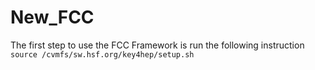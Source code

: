 # New_FCC
The first step to use the FCC Framework is run the following instruction `source /cvmfs/sw.hsf.org/key4hep/setup.sh`
